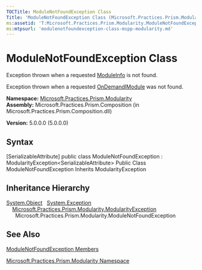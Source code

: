 ```yaml
---
TOCTitle: ModuleNotFoundException Class
Title: 'ModuleNotFoundException Class (Microsoft.Practices.Prism.Modularity)'
ms:assetid: 'T:Microsoft.Practices.Prism.Modularity.ModuleNotFoundException'
ms:mtpsurl: 'modulenotfoundexception-class-mspp-modularity.md'
---
```


# ModuleNotFoundException Class

Exception thrown when a requested [ModuleInfo](https://msdn.microsoft.com/library/microsoft.practices.prism.modularity.moduleinfo) is not found.

Exception thrown when a requested [OnDemand](https://msdn.microsoft.com/library/microsoft.practices.prism.modularity.initializationmode)[IModule](https://msdn.microsoft.com/library/microsoft.practices.prism.modularity.imodule) was not found.

**Namespace:** [Microsoft.Practices.Prism.Modularity](https://msdn.microsoft.com/library/microsoft.practices.prism.modularity)
**Assembly:** Microsoft.Practices.Prism.Composition (in Microsoft.Practices.Prism.Composition.dll)

**Version:** 5.0.0.0 (5.0.0.0)

## Syntax
[SerializableAttribute\] public class ModuleNotFoundException : ModularityException&lt;SerializableAttribute&gt; Public Class ModuleNotFoundException Inherits ModularityException

## Inheritance Hierarchy

[System.Object](http://msdn.microsoft.com/en-us/library/e5kfa45b)
  [System.Exception](http://msdn.microsoft.com/en-us/library/c18k6c59)
    [Microsoft.Practices.Prism.Modularity.ModularityException](https://msdn.microsoft.com/library/microsoft.practices.prism.modularity.modularityexception)
      Microsoft.Practices.Prism.Modularity.ModuleNotFoundException

## See Also
[ModuleNotFoundException Members](https://msdn.microsoft.com/allmembers.t:microsoft.practices.prism.modularity.modulenotfoundexception)

[Microsoft.Practices.Prism.Modularity Namespace](https://msdn.microsoft.com/library/microsoft.practices.prism.modularity)
